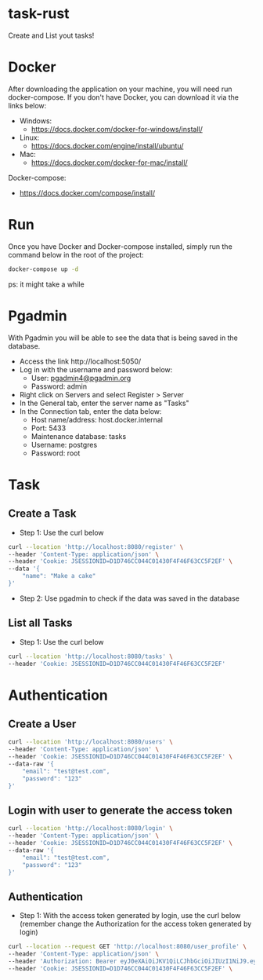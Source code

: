 # task-rust
Create and List yout tasks!

# Docker
After downloading the application on your machine, you will need run docker-compose. If you don't have Docker, you can download it via the links below:

- Windows:
    - https://docs.docker.com/docker-for-windows/install/
- Linux:
  - https://docs.docker.com/engine/install/ubuntu/
- Mac:
  - https://docs.docker.com/docker-for-mac/install/

Docker-compose:
- https://docs.docker.com/compose/install/

# Run 
Once you have Docker and Docker-compose installed, simply run the command below in the root of the project:
```bash
docker-compose up -d
```
ps: it might take a while

# Pgadmin
With Pgadmin you will be able to see the data that is being saved in the database.
- Access the link http://localhost:5050/
- Log in with the username and password below:
  - User: pgadmin4@pgadmin.org
  - Password: admin
- Right click on Servers and select Register > Server
- In the General tab, enter the server name as "Tasks"
- In the Connection tab, enter the data below:
    - Host name/address: host.docker.internal
    - Port: 5433
    - Maintenance database: tasks
    - Username: postgres
    - Password: root

# Task

## Create a Task

- Step 1: Use the curl below

```bash
curl --location 'http://localhost:8080/register' \
--header 'Content-Type: application/json' \
--header 'Cookie: JSESSIONID=D1D746CC044C01430F4F46F63CC5F2EF' \
--data '{
    "name": "Make a cake"
}'
```

- Step 2: Use pgadmin to check if the data was saved in the database

## List all Tasks

- Step 1: Use the curl below

```bash
curl --location 'http://localhost:8080/tasks' \
--header 'Cookie: JSESSIONID=D1D746CC044C01430F4F46F63CC5F2EF'
```

# Authentication

## Create a User

```bash
curl --location 'http://localhost:8080/users' \
--header 'Content-Type: application/json' \
--header 'Cookie: JSESSIONID=D1D746CC044C01430F4F46F63CC5F2EF' \
--data-raw '{
    "email": "test@test.com",
    "password": "123"
}'
```

## Login with user to generate the access token

```bash
curl --location 'http://localhost:8080/login' \
--header 'Content-Type: application/json' \
--header 'Cookie: JSESSIONID=D1D746CC044C01430F4F46F63CC5F2EF' \
--data-raw '{
    "email": "test@test.com",
    "password": "123"
}'
```

## Authentication

- Step 1: With the access token generated by login, use the curl below (remember change the Authorization for the access token generated by login)

```bash
curl --location --request GET 'http://localhost:8080/user_profile' \
--header 'Content-Type: application/json' \
--header 'Authorization: Bearer eyJ0eXAiOiJKV1QiLCJhbGciOiJIUzI1NiJ9.eyJlbWFpbCI6InRlc3QxQHRlc3QuY29tIiwiZXhwIjoxNzAxODk4NDMxfQ._68hhx5Rfi1-exzw-C0rtoNqiCuU6qp0czNN2aXA4Nw' \
--header 'Cookie: JSESSIONID=D1D746CC044C01430F4F46F63CC5F2EF' \
```

